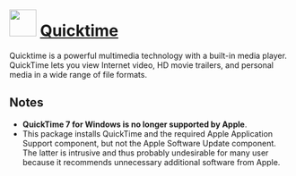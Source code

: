 ﻿# <img src="https://cdn.rawgit.com/chocolatey/chocolatey-coreteampackages/edba4a5849ff756e767cba86641bea97ff5721fe/icons/quicktime.png" width="48" height="48"/> [Quicktime](https://chocolatey.org/packages/Quicktime)


Quicktime is a powerful multimedia technology with a built-in media player. QuickTime lets you view Internet video, HD movie trailers,
and personal media in a wide range of file formats.

## Notes

- **QuickTime 7 for Windows is no longer supported by Apple**.
- This package installs QuickTime and the required Apple Application Support component, but not the Apple Software Update component.
The latter is intrusive and thus probably undesirable for many user because it recommends unnecessary additional software from Apple.

